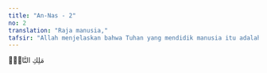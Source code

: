 ```yaml
---
title: "An-Nas - 2"
no: 2
translation: "Raja manusia,"
tafsir: "Allah menjelaskan bahwa Tuhan yang mendidik manusia itu adalah yang memiliki dan yang mengatur semua syariat, yang membuat undang-undang, peraturan-peraturan, dan hukum-hukum agama. Barang siapa yang mematuhinya akan berbahagia hidup di dunia dan di akhirat."
---
```


مَلِكِ النَّاسِۙ
